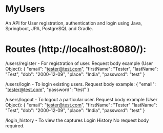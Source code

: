 # MyUsers
An API for User registration, authentication and login using Java, Springboot, JPA, PostgreSQL and Gradle.

# Routes (http://localhost:8080/):
/users/register -  For registration of user.
Request body example (User Object): 
{
    "email": "tester@test.com",
    "firstName": "Tester",
    "lastName": "Test",
    "dob": "2000-12-09",
    "place": "India",
    "password": "test"
}

/users/login - To login existing users.
Request body example:
{
    "email": "tester@test.com",
    "password": "test"
}

/users/logout - To logout a particular user.
Request body example (User Object): 
{
    "email": "tester@test.com",
    "firstName": "Tester"
    "lastName": "Test",
    "dob": "2000-12-09",
    "place": "India",
    "password": "test"
}

/login_history - To view the captures Login History
No request body required.
